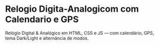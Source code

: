 # Relogio Digita-Analogicom com Calendario e GPS
Relógio Digital & Analógico em HTML, CSS e JS — com calendário, GPS, tema Dark/Light e alternância de modos.
